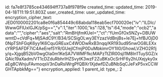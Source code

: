 id: fa7e8f3785ce434694ff737a8f978f9e
created_time: 
updated_time: 2019-04-18T11:19:51.803Z
user_created_time: 
user_updated_time: 
encryption_cipher_text: JED0100002201ca8e0f6a854449c68abda118eab5ecf700020e{"iv":"lLDIc/WwwGFlUxIGJK/pSg==","v":1,"iter":1000,"ks":128,"ts":64,"mode":"ocb2","adata":"","cipher":"aes","salt":"RmBHjfmKUeI=","ct":"fUmGfOx5NZy+DBUWwmtD+cVdFq+MjSAdC9Y/B34/SCSigOLwy3EYzazVdBnjBs+Ie7Ej+hfBJOjD00NpTShFGqK6yy1K6CquGREuxC4WODwRxB3nqq/KR193ud95nwOG8LEXxcYRPSAFDF7iC4AeEref5YR/GUejICfmjP0DuMbkimrOY1lI0/GhowLVZHO2R1jy/q+XjgqB52bV0wgOla0m1KeSA7VWMFfkcMAPzTtZIR00sjI1M8In1TuySGZ/xQAic19aXadm/VT1cDZduRbhrIHZSvytK3wzF2ZuBKsOcSrHF6y2hUXejyky0xaEg8CWnjuFAvmoqsV3nDaRslWrgPfQBXr1XjdwfDZuBNbSqCJeFxP5vxCCWGHTApbkMg=="}
encryption_applied: 1
parent_id: 
type_: 2